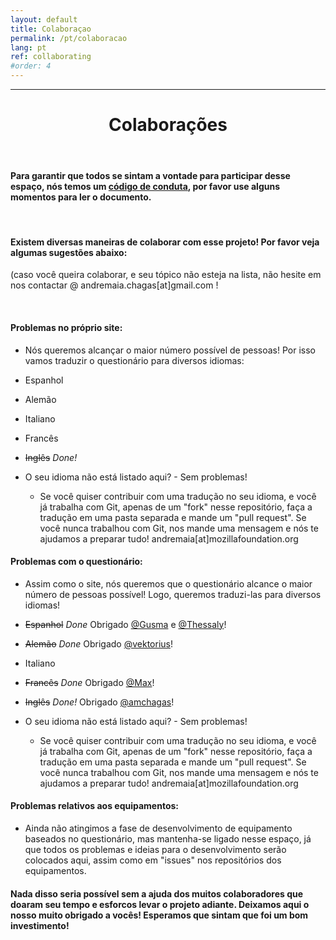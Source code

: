 ```yaml
---
layout: default
title: Colaboraçao
permalink: /pt/colaboracao
lang: pt
ref: collaborating
#order: 4
---
```



---

<center>
  <h1> Colaborações </h1>
</center>

<br>


#### Para garantir que todos se sintam a vontade para participar desse espaço, nós temos um [código de conduta](https://github.com/FOSH-following-demand/map_fosh_demand/blob/master/CODE_OF_CONDUCT.md), por favor use alguns momentos para ler o documento.

<br>


#### Existem diversas maneiras de colaborar com esse projeto! Por favor veja algumas sugestões abaixo:
(caso você queira colaborar, e seu tópico não esteja na lista, não hesite em nos contactar @ andremaia.chagas[at]gmail.com !

<br>

#### Problemas no próprio site:
- Nós queremos alcançar o maior número possível de pessoas! Por isso vamos traduzir o questionário para diversos idiomas:

 - Espanhol
 - Alemão
 - Italiano
 - Francês
 - ~~Inglês~~ *Done!*

 - O seu idioma não está listado aqui? - Sem problemas!
   - Se você quiser contribuir com uma tradução no seu idioma, e você já trabalha com Git, apenas de um "fork" nesse repositório, faça a tradução em uma pasta separada e mande um "pull request". Se você nunca trabalhou com Git, nos mande uma mensagem e nós te ajudamos a preparar tudo! andremaia[at]mozillafoundation.org

#### Problemas com o questionário:
- Assim como o site, nós queremos que o questionário alcance o maior número de pessoas possível! Logo, queremos traduzi-las para diversos idiomas!

 - ~~Espanhol~~ *Done* Obrigado [@Gusma](https://github.com/gusma) e [@Thessaly](https://github.com/thessaly)!
 - ~~Alemão~~ *Done* Obrigado [@vektorius](https://github.com/vektorious)!
 - Italiano
 - ~~Francês~~ *Done* Obrigado [@Max](https://github.com/maxzimmer)!
 - ~~Inglês~~ *Done!* Obrigado [@amchagas](https://github.com/amchagas)!


 - O seu idioma não está listado aqui? - Sem problemas!
   - Se você quiser contribuir com uma tradução no seu idioma, e você já trabalha com Git, apenas de um "fork" nesse repositório, faça a tradução em uma pasta separada e mande um "pull request". Se você nunca trabalhou com Git, nos mande uma mensagem e nós te ajudamos a preparar tudo! andremaia[at]mozillafoundation.org

#### Problemas relativos aos equipamentos:
- Ainda não atingimos a fase de desenvolvimento de equipamento baseados no questionário, mas mantenha-se ligado nesse espaço, já que todos os problemas e ideias para o desenvolvimento serão colocados aqui, assim como em "issues" nos repositórios dos equipamentos.

#### Nada disso seria possível sem a ajuda dos muitos colaboradores que doaram seu tempo e esforcos levar o projeto adiante. Deixamos aqui o nosso muito obrigado a vocês! Esperamos que sintam que foi um bom investimento!
